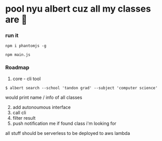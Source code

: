 # pool nyu albert cuz all my classes are 💩

### run it
```
npm i phantomjs -g

npm main.js
```

### Roadmap

1. core - cli tool
```
$ albert search --school 'tandon grad' --subject 'computer science'
```

would print name / info of all classes


2. add autonoumous interface
  1. call cli
  2. filter result
  3. push notification me if found class i'm looking for

all stuff should be serverless to be deployed to aws lambda
